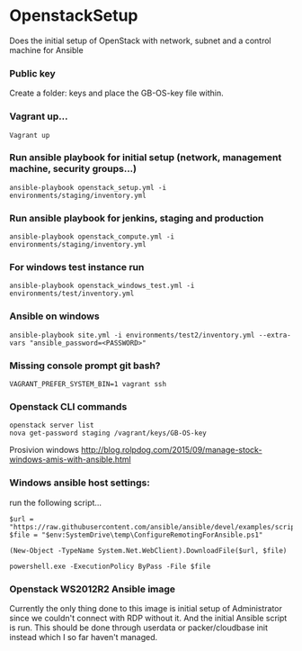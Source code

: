 # OpenstackSetup

Does the initial setup of OpenStack with network, subnet and a control machine for Ansible

### Public key
Create a folder: keys and place the GB-OS-key file within.

### Vagrant up...
`Vagrant up`

### Run ansible playbook for initial setup (network, management machine, security groups...)
`ansible-playbook openstack_setup.yml -i environments/staging/inventory.yml`

### Run ansible playbook for jenkins, staging and production
`ansible-playbook openstack_compute.yml -i environments/staging/inventory.yml`

### For windows test instance run
`ansible-playbook openstack_windows_test.yml -i environments/test/inventory.yml`

### Ansible on windows
`ansible-playbook site.yml -i environments/test2/inventory.yml --extra-vars "ansible_password=<PASSWORD>"`  

### Missing console prompt git bash?
`VAGRANT_PREFER_SYSTEM_BIN=1 vagrant ssh`

### Openstack CLI commands
`openstack server list`  
`nova get-password staging /vagrant/keys/GB-OS-key`

Prosivion windows http://blog.rolpdog.com/2015/09/manage-stock-windows-amis-with-ansible.html

### Windows ansible host settings:
run the following script...
```
$url = "https://raw.githubusercontent.com/ansible/ansible/devel/examples/scripts/ConfigureRemotingForAnsible.ps1"
$file = "$env:SystemDrive\temp\ConfigureRemotingForAnsible.ps1"

(New-Object -TypeName System.Net.WebClient).DownloadFile($url, $file)

powershell.exe -ExecutionPolicy ByPass -File $file
```

### Openstack WS2012R2 Ansible image
Currently the only thing done to this image is initial setup of Administrator since we couldn't connect with RDP without it. And the initial Ansible script is run. This should be done through userdata or packer/cloudbase init instead which I so far haven't managed.

